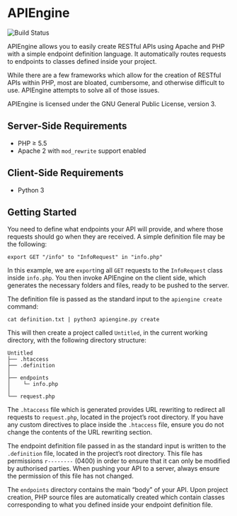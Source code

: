 # APIEngine

![Build Status](https://travis-ci.org/Senyeah/APIEngine.svg?branch=master)

APIEngine allows you to easily create RESTful APIs using Apache and PHP with a simple endpoint definition language. It automatically routes requests to endpoints to classes defined inside your project.

While there are a few frameworks which allow for the creation of RESTful APIs within PHP, most are bloated, cumbersome, and otherwise difficult to use. APIEngine attempts to solve all of those issues.

APIEngine is licensed under the GNU General Public License, version 3.

## Server-Side Requirements

- PHP ≥ 5.5
- Apache 2 with `mod_rewrite` support enabled

## Client-Side Requirements

- Python 3

## Getting Started

You need to define what endpoints your API will provide, and where those requests should go when they are received. A simple definition file may be the following:

```
export GET "/info" to "InfoRequest" in "info.php"
```

In this example, we are `export`ing all `GET` requests to the `InfoRequest` class inside `info.php`. You then invoke APIEngine on the client side, which generates the necessary folders and files, ready to be pushed to the server.

The definition file is passed as the standard input to the `apiengine create` command:

```cat definition.txt | python3 apiengine.py create```

This will then create a project called `Untitled`, in the current working directory, with the following directory structure:

```
Untitled
├── .htaccess
├── .definition
│
├── endpoints
│	 └─ info.php
│
└── request.php
```

The `.htaccess` file which is generated provides URL rewriting to redirect all requests to `request.php`, located in the project’s root directory. If you have any custom directives to place inside the `.htaccess` file, ensure you do not change the contents of the URL rewriting section.

The endpoint definition file passed in as the standard input is written to the `.definition` file, located in the project’s root directory. This file has permissions `r--------` (0400) in order to ensure that it can only be modified by authorised parties. When pushing your API to a server, always ensure the permission of this file has not changed.

The `endpoints` directory contains the main “body” of your API. Upon project creation, PHP source files are automatically created which contain classes corresponding to what you defined inside your endpoint definition file.
